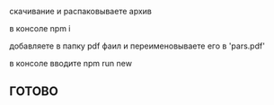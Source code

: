 <p>скачивание и распаковываете архив</p>
<p>в консоле npm i</p>
<p>добавляете в папку pdf фаил и переименовываете его в 'pars.pdf'</p>
<p>в консоле вводите npm run new</p>
<h2>ГОТОВО</h2>
